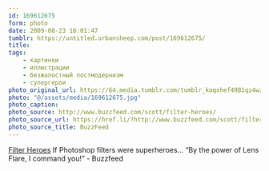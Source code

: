 ```yaml
---
id: 169612675
form: photo
date: 2009-08-23 16:01:47
tumblr: https://untitled.urbansheep.com/post/169612675/
title:
tags:
    - картинки
    - иллюстрации
    - безжалостный постмодернизм
    - супергерои
photo_original_url: https://64.media.tumblr.com/tumblr_koqxhef49B1qz4wzio1_540.jpg
photo: "@/assets/media/169612675.jpg"
photo_caption:
photo_source: http://www.buzzfeed.com/scott/filter-heroes/
photo_source_url: https://href.li/?http://www.buzzfeed.com/scott/filter-heroes/
photo_source_title: BuzzFeed
---
```


<p><a href="http://www.buzzfeed.com/scott/filter-heroes/">Filter Heroes</a>  If Photoshop filters were superheroes… “By the power of Lens Flare, I command you!” - Buzzfeed</p>
